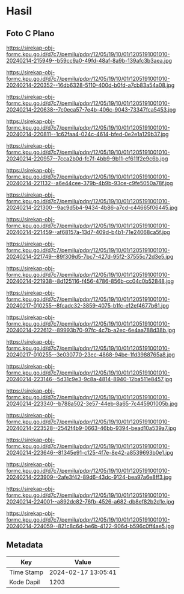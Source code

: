 # Hasil

## Foto C Plano

https://sirekap-obj-formc.kpu.go.id/d7c7/pemilu/pdpr/12/05/19/10/01/1205191001010-20240214-215949--b59cc9a0-49fd-48af-8a9b-139afc3b3aea.jpg

https://sirekap-obj-formc.kpu.go.id/d7c7/pemilu/pdpr/12/05/19/10/01/1205191001010-20240214-220352--16db6328-5110-400d-b0fd-a7cb83a54a08.jpg

https://sirekap-obj-formc.kpu.go.id/d7c7/pemilu/pdpr/12/05/19/10/01/1205191001010-20240214-220638--7c0eca57-7e4b-406c-9043-73347fca5453.jpg

https://sirekap-obj-formc.kpu.go.id/d7c7/pemilu/pdpr/12/05/19/10/01/1205191001010-20240214-220811--1c62faa4-024c-4614-bfed-0e2e1a129b37.jpg

https://sirekap-obj-formc.kpu.go.id/d7c7/pemilu/pdpr/12/05/19/10/01/1205191001010-20240214-220957--7cca2b0d-fc7f-4bb9-9b11-ef611f2e9c6b.jpg

https://sirekap-obj-formc.kpu.go.id/d7c7/pemilu/pdpr/12/05/19/10/01/1205191001010-20240214-221132--a6e44cee-379b-4b9b-93ce-c9fe5050a78f.jpg

https://sirekap-obj-formc.kpu.go.id/d7c7/pemilu/pdpr/12/05/19/10/01/1205191001010-20240214-221300--9ac9d5b4-9434-4b86-a7cd-c44665f06445.jpg

https://sirekap-obj-formc.kpu.go.id/d7c7/pemilu/pdpr/12/05/19/10/01/1205191001010-20240214-221459--af68157a-13d7-409d-b4b1-71e24068ca5f.jpg

https://sirekap-obj-formc.kpu.go.id/d7c7/pemilu/pdpr/12/05/19/10/01/1205191001010-20240214-221749--89f309d5-7bc7-427d-95f2-37555c72d3e5.jpg

https://sirekap-obj-formc.kpu.go.id/d7c7/pemilu/pdpr/12/05/19/10/01/1205191001010-20240214-221938--8d125116-f456-4786-856b-cc04c0b52848.jpg

https://sirekap-obj-formc.kpu.go.id/d7c7/pemilu/pdpr/12/05/19/10/01/1205191001010-20240217-010255--8fcadc32-3859-4075-b1fc-e12ef4677b61.jpg

https://sirekap-obj-formc.kpu.go.id/d7c7/pemilu/pdpr/12/05/19/10/01/1205191001010-20240214-222612--89993b70-97fc-4c7b-a2ec-6e4aa788d38b.jpg

https://sirekap-obj-formc.kpu.go.id/d7c7/pemilu/pdpr/12/05/19/10/01/1205191001010-20240217-010255--3e030770-23ec-4868-94be-1fd3988765a8.jpg

https://sirekap-obj-formc.kpu.go.id/d7c7/pemilu/pdpr/12/05/19/10/01/1205191001010-20240214-223146--5d31c9e3-9c8a-4814-8940-12ba511e8457.jpg

https://sirekap-obj-formc.kpu.go.id/d7c7/pemilu/pdpr/12/05/19/10/01/1205191001010-20240214-223340--b788a502-3e57-44eb-8a65-7c445901005b.jpg

https://sirekap-obj-formc.kpu.go.id/d7c7/pemilu/pdpr/12/05/19/10/01/1205191001010-20240214-223528--2542f4b9-0663-46bb-9394-bead10a539a7.jpg

https://sirekap-obj-formc.kpu.go.id/d7c7/pemilu/pdpr/12/05/19/10/01/1205191001010-20240214-223646--81345e91-c125-4f7e-8e42-a8539693b0e1.jpg

https://sirekap-obj-formc.kpu.go.id/d7c7/pemilu/pdpr/12/05/19/10/01/1205191001010-20240214-223909--2afe3f42-89d6-43dc-9124-bea97a6e8ff3.jpg

https://sirekap-obj-formc.kpu.go.id/d7c7/pemilu/pdpr/12/05/19/10/01/1205191001010-20240214-224001--a892dc82-76fb-4526-a682-db8ef82b2d1e.jpg

https://sirekap-obj-formc.kpu.go.id/d7c7/pemilu/pdpr/12/05/19/10/01/1205191001010-20240214-224059--821c8c6d-be6b-4122-906d-b596c0ff4ae5.jpg


## Metadata

| Key        | Value               |
| ---------- | ------------------- |
| Time Stamp | 2024-02-17 13:05:41 |
| Kode Dapil | 1203                |



